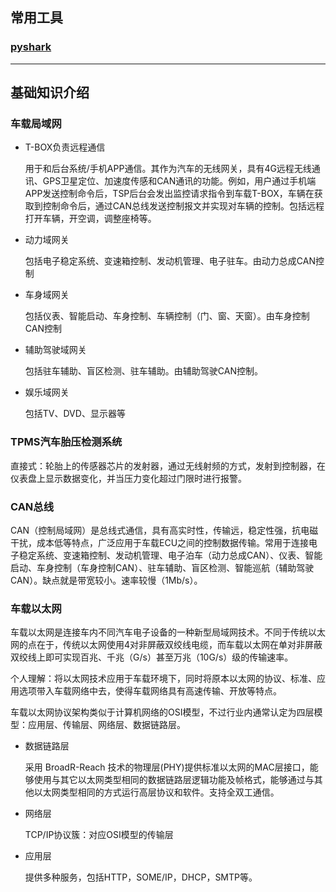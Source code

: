 ## 常用工具
### [pyshark](https://github.com/957001934/Ethernet-Car/blob/main/pyshark%E6%BA%90%E7%A0%81%E8%A7%A3%E8%AF%BB.md)
-----
## 基础知识介绍
### 车载局域网

* T-BOX负责远程通信

  用于和后台系统/手机APP通信。其作为汽车的无线网关，具有4G远程无线通讯、GPS卫星定位、加速度传感和CAN通讯的功能。例如，用户通过手机端APP发送控制命令后，TSP后台会发出监控请求指令到车载T-BOX，车辆在获取到控制命令后，通过CAN总线发送控制报文并实现对车辆的控制。包括远程打开车辆，开空调，调整座椅等。

* 动力域网关

  包括电子稳定系统、变速箱控制、发动机管理、电子驻车。由动力总成CAN控制

* 车身域网关

  包括仪表、智能启动、车身控制、车辆控制（门、窗、天窗）。由车身控制CAN控制

* 辅助驾驶域网关

  包括驻车辅助、盲区检测、驻车辅助。由辅助驾驶CAN控制。

* 娱乐域网关

  包括TV、DVD、显示器等

### TPMS汽车胎压检测系统

直接式：轮胎上的传感器芯片的发射器，通过无线射频的方式，发射到控制器，在仪表盘上显示数据变化，并当压力变化超过门限时进行报警。

### CAN总线

CAN（控制局域网）是总线式通信，具有高实时性，传输远，稳定性强，抗电磁干扰，成本低等特点，广泛应用于车载ECU之间的控制数据传输。常用于连接电子稳定系统、变速箱控制、发动机管理、电子泊车（动力总成CAN）、仪表、智能启动、车身控制（车身控制CAN）、驻车辅助、盲区检测、智能巡航（辅助驾驶CAN）。缺点就是带宽较小。速率较慢（1Mb/s）。

### 车载以太网

车载以太网是连接车内不同汽车电子设备的一种新型局域网技术。不同于传统以太网的点在于，传统以太网使用4对非屏蔽双绞线电缆，而车载以太网在单对非屏蔽双绞线上即可实现百兆、千兆（G/s）甚至万兆（10G/s）级的传输速率。

个人理解：将以太网技术应用于车载环境下，同时将原本以太网的协议、标准、应用选项带入车载网络中去，使得车载网络具有高速传输、开放等特点。

车载以太网协议架构类似于计算机网络的OSI模型，不过行业内通常认定为四层模型：应用层、传输层、网络层、数据链路层。

* 数据链路层

  采用 BroadR-Reach 技术的物理层(PHY)提供标准以太网的MAC层接口，能够使用与其它以太网类型相同的数据链路层逻辑功能及帧格式，能够通过与其他以太网类型相同的方式运行高层协议和软件。支持全双工通信。

* 网络层

  TCP/IP协议簇：对应OSI模型的传输层

* 应用层

  提供多种服务，包括HTTP，SOME/IP，DHCP，SMTP等。
  


